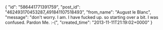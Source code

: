  {
   "id": "586441771391759",
   "post_id": "462493170453287_491841107518493",
   "from_name": "August le Blanc",
   "message": "don't worry. I am. I have fucked up. so starting over a bit.  I was confused. Pardon Me.  :-(",
   "created_time": "2013-11-11T21:19:02+0000"
 }
